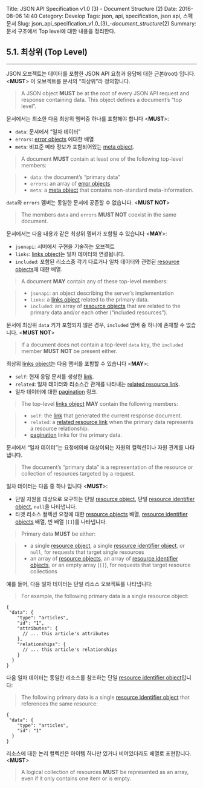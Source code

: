 Title: JSON API Specification v1.0 (3) - Document Structure (2)
Date: 2016-08-06 14:40
Category: Develop
Tags: json, api, specification, json api, 스펙 문서
Slug: json_api_specification_v1.0_(3)_-_document_structure_(2)
Summary: 문서 구조에서 Top level에 대한 내용을 정리한다.

## 5.1. 최상위 (Top Level)

---

JSON 오브젝트는 데이터를 포함한 JSON API 요청과 응답에 대한 근본(root) 입니다. <**MUST**> 이 오브젝트를 문서의 “최상위”라 정의합니다.

> A JSON object **MUST** be at the root of every JSON API request and response containing data. This object defines a document’s “top level”.

문서에서는 최소한 다음 최상위 멤버중 하나를 포함해야 합니다 <**MUST**>:

- `data`: 문서에서 “일차 데이터”
- `errors`: [error objects][error] 에대한 배열
- `meta`: 비표준 메타 정보가 포함되어있는 [meta object][meta].

> A document **MUST** contain at least one of the following top-level members:

> - `data`: the document’s “primary data”
> - ​`errors`: an array of [error objects][error]
> - `meta`: a [meta object][meta] that contains non-standard meta-information.

`data`와 `errors` 멤버는 동일한 문서에 공존할 수 없습니다. <**MUST NOT**>

> The members `data` and `errors` **MUST NOT** coexist in the same document.

문서에서는 다음 내용과 같은 최상위 멤버가 포함될 수 있습니다 <**MAY**>:

- `jsonapi`: 서버에서 구현을 기술하는 오브젝트
- `links`: [links object][links]는 일차 데이터와 연결됩니다.
- `included`: 포함된 리소스중 각기 다르거나 일차 데이터와 관련된 [resource objects][resource]에 대한 배열.

> A document **MAY** contain any of these top-level members:

> - `jsonapi`: an object describing the server’s implementation
> - `links`: a [links object][links] related to the primary data.
> - `included`: an array of [resource objects][resource] that are related to the primary data and/or each other (“included resources”).

문서에 최상위 `data` 키가 포함되지 않은 경우, `included` 멤버 중 하나에 존재할 수 없습니다. <**MUST NOT**>

> If a document does not contain a top-level `data` key, the `included` member **MUST NOT** be present either.

최상위 [links object][links]는 다음 맴버를 포함할 수 있습니다 <**MAY**>:

- `self`: 현재 응답 문서를 생성한 [link][links].
- `related`: 일차 데이터와 리소스간 관계를 나타내는 [related resource link][related_resource_link].
- 일차 데이터에 대한 [pagination][pagination] 링크.

> The top-level [links object][links] **MAY** contain the following members:

> - `self`: the [link][links] that generated the current response document.
> - `related`: a [related resource link][related_resource_link] when the primary data represents a resource relationship.
> - [pagination][pagination] links for the primary data.

문서에서 “일차 데이터”는 요청에의해 대상이되는 자원의 컬렉션이나 자원 관계를 나타냅니다.

> The document’s “primary data” is a representation of the resource or collection of resources targeted by a request.

일차 데이터는 다음 중 하나 입니다 <**MUST**>:

- 단일 자원을 대상으로 요구하는 단일 [resource object][resource], 단일 [resource identifier object][resource_identifier_object], `null`을 나타냅니다.
- 타겟 리소스 컬렉션 요청에 대한 [resource objects][resource] 배열, [resource identifier objects][resource_identifier_object] 배열, 빈 배열 (`[]`)를 나타냅니다.

> Primary data **MUST** be either:

> - a single [resource object][resource], a single [resource identifier object][resource_identifier_object], or `null`, for requests that target single resources
> - an array of [resource objects][resource], an array of [resource identifier objects][resource_identifier_object], or an empty array (`[]`), for requests that target resource collections

예를 들어, 다음 일차 데이터는 단일 리소스 오브젝트를 나타냅니다:

> For example, the following primary data is a single resource object:

```
{
 "data": {
	"type": "articles",
	"id": "1",
	"attributes": {
	  // ... this article's attributes
	},
	"relationships": {
	  // ... this article's relationships
	}
  }
}
```

다음 일차 데이터는 동일한 리소스를 참조하는 단일 [resource identifier object][resource_identifier_object]입니다:

> The following primary data is a single [resource identifier object][resource_identifier_object] that references the same resource:

```
{
 "data": {
	"type": "articles",
	"id": "1"
  }
}
```

리소스에 대한 논리 컬렉션은 아이템 하나만 있거나 비어있더라도 배열로 표현합니다. <**MUST**>

> A logical collection of resources **MUST** be represented as an array, even if it only contains one item or is empty.

[error]: http://jsonapi.org/format/#errors
[meta]: http://jsonapi.org/format/#document-meta
[links]: http://jsonapi.org/format/#document-links
[resource]: http://jsonapi.org/format/#document-resource-objects
[related_resource_link]: http://jsonapi.org/format/#document-resource-object-related-resource-links
[pagination]: http://jsonapi.org/format/#fetching-pagination
[resource_identifier_object]: http://jsonapi.org/format/#document-resource-identifier-objects
